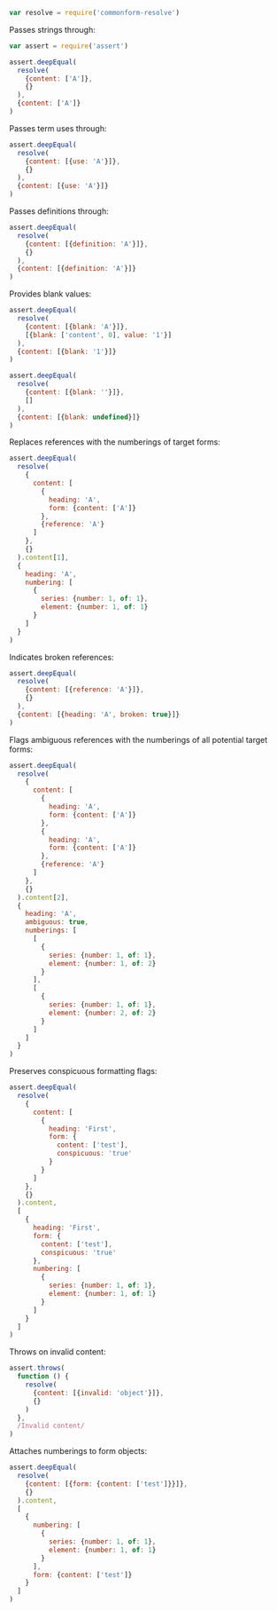 ```javascript
var resolve = require('commonform-resolve')
```

Passes strings through:

```javascript
var assert = require('assert')

assert.deepEqual(
  resolve(
    {content: ['A']},
    {}
  ),
  {content: ['A']}
)
```

Passes term uses through:

```javascript
assert.deepEqual(
  resolve(
    {content: [{use: 'A'}]},
    {}
  ),
  {content: [{use: 'A'}]}
)
```

Passes definitions through:

```javascript
assert.deepEqual(
  resolve(
    {content: [{definition: 'A'}]},
    {}
  ),
  {content: [{definition: 'A'}]}
)
```

Provides blank values:

```javascript
assert.deepEqual(
  resolve(
    {content: [{blank: 'A'}]},
    [{blank: ['content', 0], value: '1'}]
  ),
  {content: [{blank: '1'}]}
)

assert.deepEqual(
  resolve(
    {content: [{blank: ''}]},
    []
  ),
  {content: [{blank: undefined}]}
)
```

Replaces references with the numberings of target forms:

```javascript
assert.deepEqual(
  resolve(
    {
      content: [
        {
          heading: 'A',
          form: {content: ['A']}
        },
        {reference: 'A'}
      ]
    },
    {}
  ).content[1],
  {
    heading: 'A',
    numbering: [
      {
        series: {number: 1, of: 1},
        element: {number: 1, of: 1}
      }
    ]
  }
)
```

Indicates broken references:

```javascript
assert.deepEqual(
  resolve(
    {content: [{reference: 'A'}]},
    {}
  ),
  {content: [{heading: 'A', broken: true}]}
)
```

Flags ambiguous references with the numberings of all potential target forms:

```javascript
assert.deepEqual(
  resolve(
    {
      content: [
        {
          heading: 'A',
          form: {content: ['A']}
        },
        {
          heading: 'A',
          form: {content: ['A']}
        },
        {reference: 'A'}
      ]
    },
    {}
  ).content[2],
  {
    heading: 'A',
    ambiguous: true,
    numberings: [
      [
        {
          series: {number: 1, of: 1},
          element: {number: 1, of: 2}
        }
      ],
      [
        {
          series: {number: 1, of: 1},
          element: {number: 2, of: 2}
        }
      ]
    ]
  }
)
```

Preserves conspicuous formatting flags:

```javascript
assert.deepEqual(
  resolve(
    {
      content: [
        {
          heading: 'First',
          form: {
            content: ['test'],
            conspicuous: 'true'
          }
        }
      ]
    },
    {}
  ).content,
  [
    {
      heading: 'First',
      form: {
        content: ['test'],
        conspicuous: 'true'
      },
      numbering: [
        {
          series: {number: 1, of: 1},
          element: {number: 1, of: 1}
        }
      ]
    }
  ]
)
```

Throws on invalid content:

```javascript
assert.throws(
  function () {
    resolve(
      {content: [{invalid: 'object'}]},
      {}
    )
  },
  /Invalid content/
)
```

Attaches numberings to form objects:

```javascript
assert.deepEqual(
  resolve(
    {content: [{form: {content: ['test']}}]},
    {}
  ).content,
  [
    {
      numbering: [
        {
          series: {number: 1, of: 1},
          element: {number: 1, of: 1}
        }
      ],
      form: {content: ['test']}
    }
  ]
)
```
